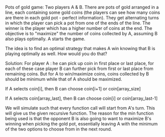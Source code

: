 Pots of gold game: Two players A & B. There are pots of gold arranged in a line, each containing some gold coins (the players can see how many coins are there in each gold pot - perfect information). They get alternating turns in which the player can pick a pot from one of the ends of the line. The winner is the player which has a higher number of coins at the end. The objective is to "maximize" the number of coins collected by A, assuming B also plays optimally. A starts the game. 

The idea is to find an optimal strategy that makes A win knowing that B is playing optimally as well. How would you do that?

Solution:
For player A : he can pick up coin in first place or last place, for each of these case player B can further pick from first or last place from remaining coins. But for A to win/maximize coins, coins collected by B should be minimum while that of A should be maximized. 

If A selects coin[i], then B can choose coin[i+1] or coin[array_size] 

If A selects coin[array_last], then B can choose coin[i] or coin[array_last-1] 

We will simulate such that every function call will start from A's turn. This will give us the given recursive function. The reason for the min function being used is that the opponent B is also going to want to maximize B's winning when picking the gold pot, essentially leaving A with 
the minimum of the two options to choose from in the next round.